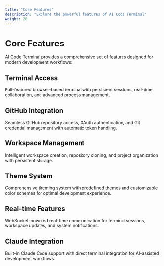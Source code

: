 ```yaml
---
title: "Core Features"
description: "Explore the powerful features of AI Code Terminal"
weight: 20
---
```


# Core Features

AI Code Terminal provides a comprehensive set of features designed for modern development workflows:

## Terminal Access
Full-featured browser-based terminal with persistent sessions, real-time collaboration, and advanced process management.

## GitHub Integration
Seamless GitHub repository access, OAuth authentication, and Git credential management with automatic token handling.

## Workspace Management
Intelligent workspace creation, repository cloning, and project organization with persistent storage.

## Theme System
Comprehensive theming system with predefined themes and customizable color schemes for optimal development experience.

## Real-time Features
WebSocket-powered real-time communication for terminal sessions, workspace updates, and system notifications.

## Claude Integration
Built-in Claude Code support with direct terminal integration for AI-assisted development workflows.